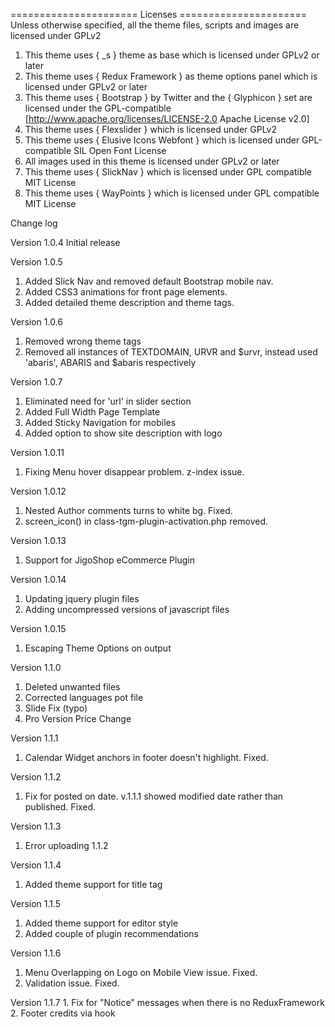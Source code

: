 ====================== Licenses ======================
Unless otherwise specified, all the theme files, scripts and images
are licensed under GPLv2

1. This theme uses { _s } theme as base which is licensed under GPLv2 or later
2. This theme uses { Redux Framework } as theme options panel which is licensed under GPLv2 or later
3. This theme uses { Bootstrap } by Twitter and the { Glyphicon } set are licensed under the GPL-compatible [http://www.apache.org/licenses/LICENSE-2.0 Apache License v2.0]
4. This theme uses { Flexslider } which is licensed under GPLv2
5. This theme uses { Elusive Icons Webfont } which is licensed under GPL-compatible SIL Open Font License
6. All images used in this theme is licensed under GPLv2 or later
7. This theme uses { SlickNav } which is licensed under GPL compatible MIT License
8. This theme uses { WayPoints } which is licensed under GPL compatible MIT License


Change log

Version 1.0.4 
Initial release

Version 1.0.5
1. Added Slick Nav and removed default Bootstrap mobile nav.
2. Added CSS3 animations for front page elements.
3. Added detailed theme description and theme tags.

Version 1.0.6
1. Removed wrong theme tags
2. Removed all instances of TEXTDOMAIN, URVR and $urvr, instead used 'abaris', ABARIS and $abaris respectively

Version 1.0.7
1. Eliminated need for 'url' in slider section
2. Added Full Width Page Template
3. Added Sticky Navigation for mobiles
4. Added option to show site description with logo

Version 1.0.11
1. Fixing Menu hover disappear problem. z-index issue.


Version 1.0.12
1. Nested Author comments turns to white bg. Fixed.
2. screen_icon() in class-tgm-plugin-activation.php removed.

Version 1.0.13
1. Support for JigoShop eCommerce Plugin

Version 1.0.14
1. Updating jquery plugin files
2. Adding uncompressed versions of javascript files

Version 1.0.15
1. Escaping Theme Options on output

Version 1.1.0
1. Deleted unwanted files
2. Corrected languages pot file
3. Slide Fix (typo)
4. Pro Version Price Change

Version 1.1.1
1. Calendar Widget anchors in footer doesn't highlight. Fixed.

Version 1.1.2
1. Fix for posted on date. v.1.1.1 showed modified date rather than published. Fixed.

Version 1.1.3
1. Error uploading 1.1.2

Version 1.1.4
1. Added theme support for title tag

Version 1.1.5
1. Added theme support for editor style
2. Added couple of plugin recommendations

Version 1.1.6
1. Menu Overlapping on Logo on Mobile View issue. Fixed.
2. Validation issue. Fixed.

Version 1.1.7
	1. Fix for "Notice" messages when there is no ReduxFramework
	2. Footer credits via hook

